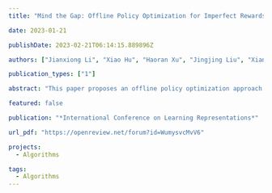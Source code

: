 ```yaml
---
title: "Mind the Gap: Offline Policy Optimization for Imperfect Rewards"

date: 2023-01-21

publishDate: 2023-02-21T06:14:15.889896Z

authors: ["Jianxiong Li", "Xiao Hu", "Haoran Xu", "Jingjing Liu", "Xianyuan Zhan", "Qing-Shan Jia", "Ya-Qin Zhang"]

publication_types: ["1"]

abstract: "This paper proposes an offline policy optimization approach for imperfect rewards. Abstract: Reward function is essential in reinforcement learning (RL), serving as the guiding signal to incentivize an agent to solve a given task. However, reward function is notoriously difficult to design or even approximate. In many cases, only a sub-par reward function can be obtained, sometimes even with zero reward signal, which often inflicts substantial performance loss or stringent restrictive requirements on expert demonstrations. In this study, we propose a unified offline policy optimization approach, \textit{RGM} (Reward Gap Minimization), which can smartly handle diverse types of imperfect rewards. RGM is formulated as a bi-level optimization problem: the upper layer optimizes a reward correction term that performs state-action visitation distribution matching w.r.t. a small set of expert data; and the lower layer solves a pessimistic RL problem with the corrected rewards. By exploiting the duality of the lower level problem, we derive a tractable algorithm that enables sampled-based learning without any online interactions. Comprehensive experiments demonstrate that RGM achieves superior performance to existing methods under diverse settings of imperfect rewards. Further, RGM can effectively correct wrong or inconsistent rewards against expert preference, as well as retrieving useful information from biased rewards."

featured: false

publication: "*International Conference on Learning Representations*"

url_pdf: "https://openreview.net/forum?id=WumysvcMvV6"

projects: 
  - Algorithms  

tags:
  - Algorithms  
---
```


